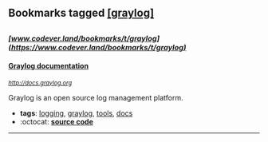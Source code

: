 ## Bookmarks tagged [[graylog]](https://www.codever.land/search?q=[graylog])

_<sup><sup>[www.codever.land/bookmarks/t/graylog](https://www.codever.land/bookmarks/t/graylog)</sup></sup>_
---
#### [Graylog documentation ](http://docs.graylog.org)
_<sup>http://docs.graylog.org</sup>_

Graylog is an open source log management platform.
* **tags**: [logging](../tagged/logging.md), [graylog](../tagged/graylog.md), [tools](../tagged/tools.md), [docs](../tagged/docs.md)
* :octocat: **[source code](https://github.com/Graylog2)**
---
